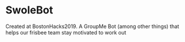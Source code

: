 # SwoleBot
Created at BostonHacks2019. A GroupMe Bot (among other things) that helps our frisbee team stay motivated to work out

